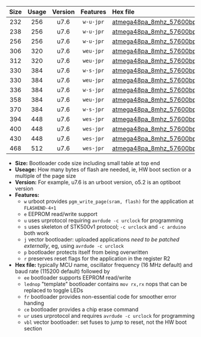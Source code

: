 |Size|Usage|Version|Features|Hex file|
|:-:|:-:|:-:|:-:|:--|
|232|256|u7.6|`w-u-jpr`|[atmega48pa_8mhz_57600bps_ur_vbl.hex](https://raw.githubusercontent.com/stefanrueger/urboot/main//atmega48pa_8mhz_57600bps_ur_vbl.hex)|
|238|256|u7.6|`w-u-jpr`|[atmega48pa_8mhz_57600bps_lednop_ur_vbl.hex](https://raw.githubusercontent.com/stefanrueger/urboot/main//atmega48pa_8mhz_57600bps_lednop_ur_vbl.hex)|
|256|256|u7.6|`w-u-jpr`|[atmega48pa_8mhz_57600bps_lednop_fr_ur_vbl.hex](https://raw.githubusercontent.com/stefanrueger/urboot/main//atmega48pa_8mhz_57600bps_lednop_fr_ur_vbl.hex)|
|306|320|u7.6|`weu-jpr`|[atmega48pa_8mhz_57600bps_ee_ur_vbl.hex](https://raw.githubusercontent.com/stefanrueger/urboot/main//atmega48pa_8mhz_57600bps_ee_ur_vbl.hex)|
|312|320|u7.6|`weu-jpr`|[atmega48pa_8mhz_57600bps_ee_lednop_ur_vbl.hex](https://raw.githubusercontent.com/stefanrueger/urboot/main//atmega48pa_8mhz_57600bps_ee_lednop_ur_vbl.hex)|
|330|384|u7.6|`w-s-jpr`|[atmega48pa_8mhz_57600bps_vbl.hex](https://raw.githubusercontent.com/stefanrueger/urboot/main//atmega48pa_8mhz_57600bps_vbl.hex)|
|330|384|u7.6|`weu-jpr`|[atmega48pa_8mhz_57600bps_ee_lednop_fr_ur_vbl.hex](https://raw.githubusercontent.com/stefanrueger/urboot/main//atmega48pa_8mhz_57600bps_ee_lednop_fr_ur_vbl.hex)|
|336|384|u7.6|`w-s-jpr`|[atmega48pa_8mhz_57600bps_lednop_vbl.hex](https://raw.githubusercontent.com/stefanrueger/urboot/main//atmega48pa_8mhz_57600bps_lednop_vbl.hex)|
|358|384|u7.6|`weu-jpr`|[atmega48pa_8mhz_57600bps_ee_lednop_fr_ce_ur_vbl.hex](https://raw.githubusercontent.com/stefanrueger/urboot/main//atmega48pa_8mhz_57600bps_ee_lednop_fr_ce_ur_vbl.hex)|
|370|384|u7.6|`w-s-jpr`|[atmega48pa_8mhz_57600bps_lednop_fr_vbl.hex](https://raw.githubusercontent.com/stefanrueger/urboot/main//atmega48pa_8mhz_57600bps_lednop_fr_vbl.hex)|
|394|448|u7.6|`wes-jpr`|[atmega48pa_8mhz_57600bps_ee_vbl.hex](https://raw.githubusercontent.com/stefanrueger/urboot/main//atmega48pa_8mhz_57600bps_ee_vbl.hex)|
|400|448|u7.6|`wes-jpr`|[atmega48pa_8mhz_57600bps_ee_lednop_vbl.hex](https://raw.githubusercontent.com/stefanrueger/urboot/main//atmega48pa_8mhz_57600bps_ee_lednop_vbl.hex)|
|430|448|u7.6|`wes-jpr`|[atmega48pa_8mhz_57600bps_ee_lednop_fr_vbl.hex](https://raw.githubusercontent.com/stefanrueger/urboot/main//atmega48pa_8mhz_57600bps_ee_lednop_fr_vbl.hex)|
|468|512|u7.6|`wes-jpr`|[atmega48pa_8mhz_57600bps_ee_lednop_fr_ce_vbl.hex](https://raw.githubusercontent.com/stefanrueger/urboot/main//atmega48pa_8mhz_57600bps_ee_lednop_fr_ce_vbl.hex)|

- **Size:** Bootloader code size including small table at top end
- **Useage:** How many bytes of flash are needed, ie, HW boot section or a multiple of the page size
- **Version:** For example, u7.6 is an urboot version, o5.2 is an optiboot version
- **Features:**
  + `w` urboot provides `pgm_write_page(sram, flash)` for the application at `FLASHEND-4+1`
  + `e` EEPROM read/write support
  + `u` uses urprotocol requiring `avrdude -c urclock` for programming
  + `s` uses skeleton of STK500v1 protocol; `-c urclock` and `-c arduino` both work
  + `j` vector bootloader: uploaded applications *need to be patched externally*, eg, using `avrdude -c urclock`
  + `p` bootloader protects itself from being overwritten
  + `r` preserves reset flags for the application in the register R2
- **Hex file:** typically MCU name, oscillator frequency (16 MHz default) and baud rate (115200 default) followed by
  + `ee` bootloader supports EEPROM read/write
  + `lednop` "template" bootloader contains `mov rx,rx` nops that can be replaced to toggle LEDs
  + `fr` bootloader provides non-essential code for smoother error handing
  + `ce` bootloader provides a chip erase command
  + `ur` uses urprotocol and requires `avrdude -c urclock` for programming
  + `vbl` vector bootloader: set fuses to jump to reset, not the HW boot section
